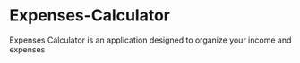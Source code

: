 # Expenses-Calculator
Expenses Calculator is an application designed to organize your income and expenses
